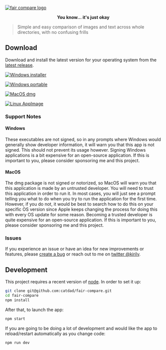 [![fair compare logo](https://cdn.jsdelivr.net/gh/catdad-experiments/catdad-experiments-org@7cb300/fair-compare/logo.jpg)](https://github.com/catdad/fair-compare/#readme)

<p align="center"><b>You know... it's just okay</b></p>

> Simple and easy comparison of images and text across whole directories, with no confusing frills

## Download

Download and install the latest version for your operating system from the [latest release][release].

[![Windows installer](https://img.shields.io/badge/Windows-installer-20b2dc?style=for-the-badge&logo=windows)][release]

[![Windows portable](https://img.shields.io/badge/Windows-portable-238636?style=for-the-badge&logo=windows)][release]

[![MacOS dmg](https://img.shields.io/badge/MacOS-dmg-798083?style=for-the-badge&logo=apple)][release]

[![Linux AppImage](https://img.shields.io/badge/Linux-AppImage-dc7633?style=for-the-badge&logo=linux&logoColor=white)][release]

[release]: https://github.com/catdad/fair-compare/releases/latest

### Support Notes

#### Windows

These executables are not signed, so in any prompts where Windows would generally show developer information, it will warn you that this app is not signed. This should not prevent its usage however. Signing Windows applications is a bit expensive for an open-source application. If this is important to you, please consider sponsoring me and this project.

#### MacOS

The dmg package is not signed or notorized, so MacOS will warn you that this application is made by an untrusted developer. You will need to trust this application in order to run it. In most cases, you will just see a prompt telling you what to do when you try to run the application for the first time. However, if you do not, it would be best to search how to do this on your specific OS version since Apple keeps changing the process for doing this with every OS update for some reason. Becoming a trusted developer is quite expensive for an open-source application. If this is important to you, please consider sponsoring me and this project.

### Issues

If you experience an issue or have an idea for new improvements or features, please [create a bug](https://github.com/catdad/fair-compare/issues/new) or reach out to me on [twitter @kirilv](https://twitter.com/kirilv).

## Development

This project requires a recent version of [node](https://nodejs.org/). In order to set it up:

```bash
git clone git@github.com:catdad/fair-compare.git
cd fair-compare
npm install
```

After that, to launch the app:

```bash
npm start
```

If you are going to be doing a lot of development and would like the app to reload/restart automatically as you change code:

```bash
npm run dev
```
